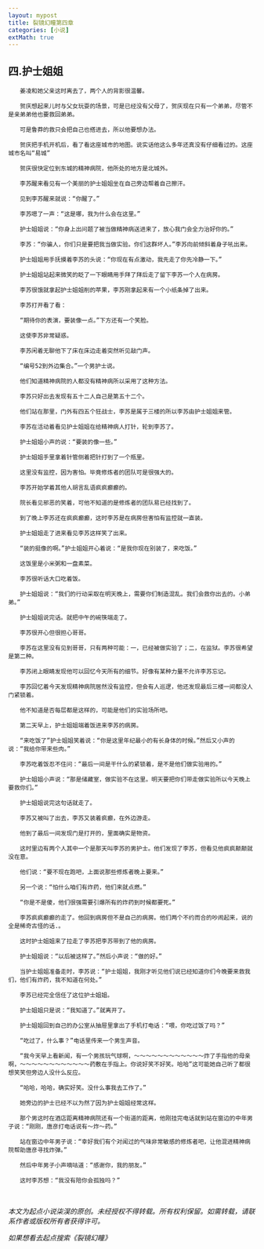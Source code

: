 ```yaml
---
layout: mypost
title: 裂镜幻瞳第四章
categories: [小说]
extMath: true
---
```


## 四.护士姐姐

    　　姜凌和她父亲这时离去了，两个人的背影很温馨。

    　　贺庆想起来儿时与父女玩耍的场景，可是已经没有父母了，贺庆现在只有一个弟弟，尽管不是亲弟弟他也要救回弟弟。

    　　可是鲁莽的救只会把自己也搭进去，所以他要想办法。

    　　贺庆把手机开机后，看了看这座城市的地图。说实话他这么多年还真没有仔细看过的。这座城市名叫“易城”

    　　贺庆很快定位到东城的精神病院，他所处的地方是北城外。

    　　李苏醒来看见有一个美丽的护士姐姐坐在自己旁边帮着自己擦汗。

    　　见到李苏醒来就说：“你醒了。”

    　　李苏嗯了一声：“这是哪，我为什么会在这里。”

    　　护士姐姐说：“你身上出问题了被当做精神病送进来了，放心我门会全力治好你的。”

    　　李苏：“你骗人，你们只是要把我当做实验。你们这群坏人。”李苏向前倾斜着身子吼出来。

    　　护士姐姐用手抚摸着李苏的头说：“你现在有点激动，我先走了你先冷静一下。”

    　　护士姐姐站起来微笑的眨了一下眼睛用手拜了拜后走了留下李苏一个人在病房。

    　　李苏很饿就拿起护士姐姐削的苹果，李苏刚拿起来有一个小纸条掉了出来。

    　　李苏打开看了看：

    　　“期待你的表演，要装像一点。”下方还有一个笑脸。

    　　这使李苏非常疑惑。

    　　李苏闲着无聊他下了床在床边走着突然听见敲门声。

    　　“编号52到外边集合。”一个男护士说。

    　　他们知道精神病院的人都没有精神病所以采用了这种方法。

    　　李苏只好出去发现有五十二人自己是第五十二个。

    　　他们站在那里，门外有四五个狂战士，李苏是属于三楼的所以李苏由护士姐姐来管。

    　　李苏在活动着看见护士姐姐在给精神病人打针，轮到李苏了。

    　　护士姐姐小声的说：“要装的像一些。”

    　　护士姐姐手里拿着针管侧着把针打到了一个瓶里。

    　　这里没有监控，因为害怕。毕竟修炼者的团队可是很强大的。

    　　李苏开始学着其他人胡言乱语疯疯癫癫的。

    　　院长看见邪恶的笑着，可他不知道的是修炼者的团队易已经找到了。

    　　到了晚上李苏还在疯疯癫癫，这时李苏是在病房但害怕有监控就一直装。

    　　护士姐姐走了进来看见李苏这样笑了出来。

    　　“装的挺像的啊。”护士姐姐开心着说：“是我你现在别装了，来吃饭。”

    　　这饭里是小米粥和一盘素菜。

    　　李苏很听话大口吃着饭。

    　　护士姐姐说：“我们的行动采取在明天晚上，需要你们制造混乱。我们会救你出去的。小弟弟。”

    　　护士姐姐说完话。就把中午的碗筷端走了。

    　　李苏很开心但很担心哥哥。

    　　李苏在这里没有见到哥哥，只有两种可能：一，已经被做实验了；二，在监狱。李苏很希望是第二种。

    　　李苏闭上眼睛发现他可以回忆今天所有的细节。好像有某种力量不允许李苏忘记。

    　　李苏回忆着今天发现精神病院居然没有监控，但会有人巡逻，他还发现最后三楼一间都没人门紧锁着。

    　　他不知道是否每层都是这样的，可能是他们的实验场所吧。

    　　第二天早上，护士姐姐端着饭进来李苏的病房。

    　　“来吃饭了”护士姐姐笑着说：“你是这里年纪最小的有长身体的时候。”然后又小声的说：“我给你带来些肉。”

    　　李苏吃着饭忍不住问：“最后一间是干什么的紧锁着，是不是他们做实验用的。”

    　　护士姐姐小声说：“那是储藏室，做实验不在这里。明天要把你们带走做实验所以今天晚上要救你们。”

    　　护士姐姐说完这句话就走了。

    　　李苏又被叫了出去，李苏又装着疯癫，在外边游走。

    　　他到了最后一间发现门是打开的，里面确实是物资。

    　　这时里边有两个人其中一个是那天叫李苏的男护士。他们发现了李苏，但看见他疯疯颠颠就没在意。

    　　他们说：“要不现在跑吧，上面说那些修炼者晚上要来。”

    　　另一个说：“怕什么咱们有炸药，他们来就点燃。”

    　　“你是不是傻，他们很强需要引爆所有的炸药到时候都要死。”

    　　李苏疯疯癫癫的走了。他回到病房但不是自己的病房。他们两个不约而合的吵闹起来，说的全是稀奇古怪的话.。

    　　这时护士姐姐来了拉走了李苏把李苏带到了他的病房。

    　　护士姐姐说：“以后被这样了。”然后小声说：“做的好。”

    　　当护士姐姐准备走时，李苏说：“护士姐姐，我刚才听见他们说已经知道你们今晚要来救我们，他们有炸药，我不知道在何处。”

    　　李苏已经完全信任了这位护士姐姐。

    　　护士姐姐只是说：“我知道了。”就离开了。

    　　护士姐姐回到自己的办公室从抽屉里拿出了手机打电话：“喂，你吃过饭了吗？”

    　　“吃过了，什么事？”电话里传来一个男生声音。

    　　“我今天早上看新闻，有一个男孩玩气球啊，～～～～～～～～～～～～炸了手指他的母亲啊，～～～～～～～～～～～～药敷在手指上。你说好笑不好笑。哈哈”这可能她自己听了都很想笑笑但旁边人没什么反应。

    　　“哈哈，哈哈，确实好笑。没什么事我去工作了。”

    　　她旁边的护士已经不以为然了因为护士姐姐经常这样。

    　　那个男这时在酒店距离精神病院还有一个街道的距离，他刚挂完电话就到站在窗边的中年男子说：“刚刚，唐彦打电话说有～炸～药。”

    　　站在窗边中年男子说：“幸好我们有个对闻过的气味非常敏感的修炼者吧，让他混进精神病院帮助唐彦寻找炸弹。”

    　　然后中年男子小声嘀咕道：“感谢你，我的朋友。”

    　　这时李苏想：“我没有陪你会孤独吗？”

    　　

*本文为起点小说柒淏的原创。未经授权不得转载。所有权利保留。如需转载，请联系作者或版权所有者获得许可。*



*如果想看去起点搜索《裂镜幻瞳》*
